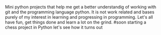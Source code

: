 Mini python projects that help me get a better understandig of working with git and the programming language python.
It is not work related and bases purely of my interest in learning and progressing in programming.
Let's all have fun, get things done and learn a lot on the grind.
#soon starting a chess project in Python let's see how it turns out
